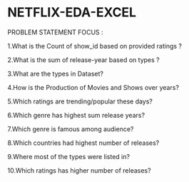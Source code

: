 # NETFLIX-EDA-EXCEL

PROBLEM STATEMENT FOCUS :

1.What is the Count of show_id based on provided ratings ?

2.What is the sum of release-year based on types ?

3.What are the types in Dataset?

4.How is the Production of Movies and Shows over years?

5.Which ratings are trending/popular these days?

6.Which genre has highest sum release years?

7.Which genre is famous among audience?

8.Which countries had highest number of releases?

9.Where most of the types were listed in?

10.Which ratings has higher number of releases?

